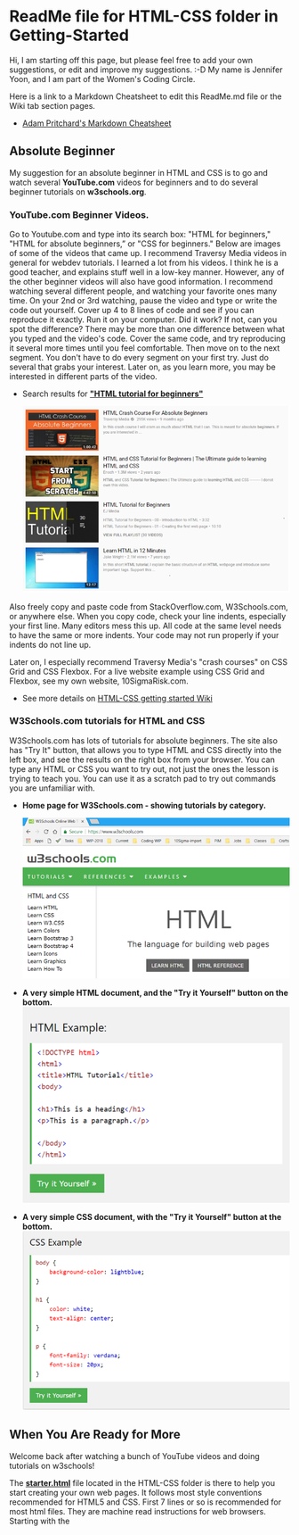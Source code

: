 
# ReadMe file for HTML-CSS folder in Getting-Started

Hi, I am starting off this page, but please feel free to add your own suggestions, or edit and improve my suggestions. :-D  My name is Jennifer Yoon, and I am part of the Women's Coding Circle.

Here is a link to a Markdown Cheatsheet to edit this ReadMe.md file or the Wiki tab section pages.
  * [Adam Pritchard's Markdown Cheatsheet](https://github.com/adam-p/markdown-here/wiki/Markdown-Cheatsheet)

## Absolute Beginner

My suggestion for an absolute beginner in HTML and CSS is to go and watch several **YouTube.com** videos for beginners and to do several beginner tutorials on **w3schools.org**.

### YouTube.com Beginner Videos.

Go to Youtube.com and type into its search box: "HTML for beginners," "HTML for absolute beginners,” or "CSS for beginners." Below are images of some of the videos that came up.  I recommend Traversy Media videos in general for webdev tutorials.  I learned a lot from his videos.  I think he is a good teacher, and explains stuff well in a low-key manner.  However, any of the other beginner videos will also have good information.  I recommend watching several different people, and watching your favorite ones many time.  On your 2nd or 3rd watching, pause the video and type or write the code out yourself.  Cover up 4 to 8 lines of code and see if you can reproduce it exactly.  Run it on your computer.  Did it work?  If not, can you spot the difference?  There may be more than one difference between what you typed and the video's code.  Cover the same code, and try reproducing it several more times until you feel comfortable.  Then move on to the next segment.  You don't have to do every segment on your first try.  Just do several that grabs your interest.  Later on, as you learn more, you may be interested in different parts of the video.

  * Search results for [**"HTML tutorial for beginners"**](https://www.youtube.com/results?search_query=html+tutorial+for+beginners)

    ![alt text](https://github.com/WomensCodingCircle/getting-started/blob/master/HTML-CSS/HTML-youtube.png "html-youtube-img")

Also freely copy and paste code from StackOverflow.com, W3Schools.com, or anywhere else.  When you copy code, check your line indents, especially your first line.  Many editors mess this up.  All code at the same level needs to have the same or more indents.  Your code may not run properly if your indents do not line up.

Later on, I especially recommend Traversy Media's "crash courses" on CSS Grid and CSS Flexbox.  For a live website example using CSS Grid and Flexbox, see my own website, 10SigmaRisk.com. 
  * See more details on [HTML-CSS getting started Wiki](https://github.com/WomensCodingCircle/getting-started/wiki/HTML-CSS-getting-started-Wiki) 

### W3Schools.com tutorials for HTML and CSS

W3Schools.com has lots of tutorials for absolute beginners.  The site also has "Try It" button, that allows you to type HTML and CSS directly into the left box, and see the results on the right box from your browser.  You can type any HTML or CSS you want to try out, not just the ones the lesson is trying to teach you.  You can use it as a scratch pad to try out commands you are unfamiliar with.

  * **Home page for W3Schools.com - showing tutorials by category.**
  
    ![alt text](https://github.com/WomensCodingCircle/getting-started/blob/master/HTML-CSS/w3school-1.png "w3schools.com home image")

  * **A very simple HTML document, and the "Try it Yourself" button on the bottom.**
    ![alt text](https://github.com/WomensCodingCircle/getting-started/blob/master/HTML-CSS/w3school-2.png "w3schools HTML image")

  * **A very simple CSS document, with the "Try it Yourself" button at the bottom.**
    ![alt text](https://github.com/WomensCodingCircle/getting-started/blob/master/HTML-CSS/w3school-4.png "w3schools CSS image")

## When You Are Ready for More

Welcome back after watching a bunch of YouTube videos and doing tutorials on w3schools!

The [**starter.html**](starter.html) file located in the HTML-CSS folder is there to help you start creating your own web pages.  It follows most style conventions recommended for HTML5 and CSS. First 7 lines or so is recommended for most html files.  They are machine read instructions for web browsers.  Starting with the <title> tag, you can customize your content.  I have used the best coding styles I found for HTML and CSS.  Using a good coding style is especially important once you start working on larger projects with a team.  It also makes it much easier for you to fix your own code later on, say six months later, when you have no idea why you wrote the code in that way. ;-)
  
#### Coding Styles used
  * Line indent:  4 spaces, no tabs.  I find this easier to read.  But more people recommend 2 spaces than 4 spaces.  Both 4 and 2 spaces are preferred over tabs.  (Also for multi-line codes, I increase indent for 2nd to last lines.  About half of others seem to do this.  I find this easier for spotting errors.)
  * Naming convention:  Almost everyone seem to use all-lowercase-hyphen for names.
  * Blank lines or white space:  I use one or more blank lines to separate sections.  This is more important for longer files.
  * Comments:  /* css comments */  and &lt;!-- html section comments --&gt;   
    * You can also use extra *********** or ------------ to create visual blocks in addition to comment tags.  On longer CSS files, two stars for first line followed by a full line of stars is recommended. Certain editors use /** as auto-help or code documentation.  
      /** This is an example of a CSS block comment.  
      ****************************************************** */

More extensive coding styles info: 
  * [8 Best Practices for CSS Documentation](https://webdesign.tutsplus.com/articles/css-documentation-best-practices--cms-30139)

## More Resources

Looks like Charlotte Weaver has started a webdev learning group on the West Coast.  
  * See Charlotte's [HTML-CSS tutorials](https://github.com/WomensCodingCircle/HTML-CSS-West)

I have added my own working website, 10SigmaRisk.com, under the "Wiki" tab section (see top menu).
  * [Working Example Website](https://github.com/WomensCodingCircle/getting-started/wiki/HTML-CSS-getting-started-Wiki#working-example-website)

Udacity class on front-end web development
  * [Intro to HTML and CSS](https://www.udacity.com/course/intro-to-html-and-css--ud001)
  
Udacity class for beginners about GitHub collaboration  
  * [GitHub & Collaboration](https://www.udacity.com/course/github-collaboration--ud456)
  
### End Notes

I hope you found some of the information here useful.  Please add you own thoughts and suggestions.  Please feel free to edit my notes with your improved suggestions. :-P  

You can find the markdown cheatsheet link to help format this .md file at the top of this page.  Or [here](https://github.com/adam-p/markdown-here/wiki/Markdown-Cheatsheet)

-- Jennifer Yoon, May 10, 2018 --
